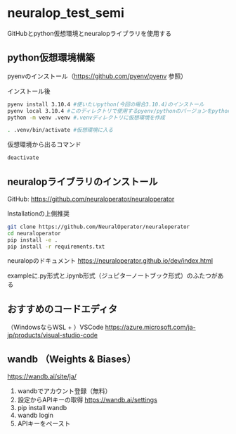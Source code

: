 # neuralop_test_semi

GitHubとpython仮想環境とneuralopライブラリを使用する

## python仮想環境構築

pyenvのインストール（https://github.com/pyenv/pyenv 参照）

インストール後

```bash
pyenv install 3.10.4 #使いたいpython(今回の場合3.10.4)のインストール
pyenv local 3.10.4 #このディレクトリで使用するpyenv/pythonのバージョンをpython3.10.4に設定
python -m venv .venv #.venvディレクトリに仮想環境を作成

. .venv/bin/activate #仮想環境に入る
```

仮想環境から出るコマンド
```bash
deactivate
```

## neuralopライブラリのインストール
GitHub: https://github.com/neuraloperator/neuraloperator

Installationの上側推奨
```bash
git clone https://github.com/NeuralOperator/neuraloperator
cd neuraloperator
pip install -e .
pip install -r requirements.txt
```

neuralopのドキュメント https://neuraloperator.github.io/dev/index.html

exampleに.py形式と.ipynb形式（ジュピターノートブック形式）のふたつがある

## おすすめのコードエディタ

（WindowsならWSL + ）VSCode https://azure.microsoft.com/ja-jp/products/visual-studio-code

## wandb （Weights & Biases）

https://wandb.ai/site/ja/

1. wandbでアカウント登録（無料）
2. 設定からAPIキーの取得 https://wandb.ai/settings
3. pip install wandb
4. wandb login
5. APIキーをペースト